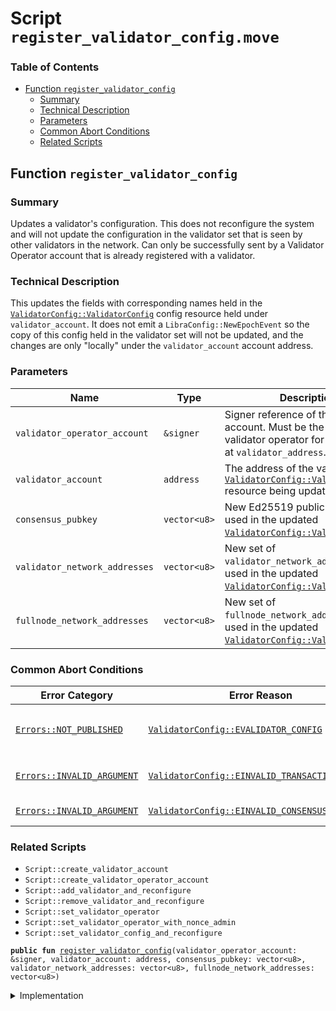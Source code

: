 
<a name="SCRIPT"></a>

# Script `register_validator_config.move`

### Table of Contents

-  [Function `register_validator_config`](#SCRIPT_register_validator_config)
    -  [Summary](#SCRIPT_@Summary)
    -  [Technical Description](#SCRIPT_@Technical_Description)
    -  [Parameters](#SCRIPT_@Parameters)
    -  [Common Abort Conditions](#SCRIPT_@Common_Abort_Conditions)
    -  [Related Scripts](#SCRIPT_@Related_Scripts)



<a name="SCRIPT_register_validator_config"></a>

## Function `register_validator_config`


<a name="SCRIPT_@Summary"></a>

### Summary

Updates a validator's configuration. This does not reconfigure the system and will not update
the configuration in the validator set that is seen by other validators in the network. Can
only be successfully sent by a Validator Operator account that is already registered with a
validator.


<a name="SCRIPT_@Technical_Description"></a>

### Technical Description

This updates the fields with corresponding names held in the <code><a href="../../modules/doc/ValidatorConfig.md#0x1_ValidatorConfig_ValidatorConfig">ValidatorConfig::ValidatorConfig</a></code>
config resource held under <code>validator_account</code>. It does not emit a <code>LibraConfig::NewEpochEvent</code>
so the copy of this config held in the validator set will not be updated, and the changes are
only "locally" under the <code>validator_account</code> account address.


<a name="SCRIPT_@Parameters"></a>

### Parameters

| Name                          | Type         | Description                                                                                                                  |
| ------                        | ------       | -------------                                                                                                                |
| <code>validator_operator_account</code>  | <code>&signer</code>    | Signer reference of the sending account. Must be the registered validator operator for the validator at <code>validator_address</code>. |
| <code>validator_account</code>           | <code>address</code>    | The address of the validator's <code><a href="../../modules/doc/ValidatorConfig.md#0x1_ValidatorConfig_ValidatorConfig">ValidatorConfig::ValidatorConfig</a></code> resource being updated.                                    |
| <code>consensus_pubkey</code>            | <code>vector&lt;u8&gt;</code> | New Ed25519 public key to be used in the updated <code><a href="../../modules/doc/ValidatorConfig.md#0x1_ValidatorConfig_ValidatorConfig">ValidatorConfig::ValidatorConfig</a></code>.                                         |
| <code>validator_network_addresses</code> | <code>vector&lt;u8&gt;</code> | New set of <code>validator_network_addresses</code> to be used in the updated <code><a href="../../modules/doc/ValidatorConfig.md#0x1_ValidatorConfig_ValidatorConfig">ValidatorConfig::ValidatorConfig</a></code>.                       |
| <code>fullnode_network_addresses</code>  | <code>vector&lt;u8&gt;</code> | New set of <code>fullnode_network_addresses</code> to be used in the updated <code><a href="../../modules/doc/ValidatorConfig.md#0x1_ValidatorConfig_ValidatorConfig">ValidatorConfig::ValidatorConfig</a></code>.                        |


<a name="SCRIPT_@Common_Abort_Conditions"></a>

### Common Abort Conditions

| Error Category             | Error Reason                                   | Description                                                                                           |
| ----------------           | --------------                                 | -------------                                                                                         |
| <code><a href="../../modules/doc/Errors.md#0x1_Errors_NOT_PUBLISHED">Errors::NOT_PUBLISHED</a></code>    | <code><a href="../../modules/doc/ValidatorConfig.md#0x1_ValidatorConfig_EVALIDATOR_CONFIG">ValidatorConfig::EVALIDATOR_CONFIG</a></code>           | <code>validator_address</code> does not have a <code><a href="../../modules/doc/ValidatorConfig.md#0x1_ValidatorConfig_ValidatorConfig">ValidatorConfig::ValidatorConfig</a></code> resource published under it.   |
| <code><a href="../../modules/doc/Errors.md#0x1_Errors_INVALID_ARGUMENT">Errors::INVALID_ARGUMENT</a></code> | <code><a href="../../modules/doc/ValidatorConfig.md#0x1_ValidatorConfig_EINVALID_TRANSACTION_SENDER">ValidatorConfig::EINVALID_TRANSACTION_SENDER</a></code> | <code>validator_operator_account</code> is not the registered operator for the validator at <code>validator_address</code>. |
| <code><a href="../../modules/doc/Errors.md#0x1_Errors_INVALID_ARGUMENT">Errors::INVALID_ARGUMENT</a></code> | <code><a href="../../modules/doc/ValidatorConfig.md#0x1_ValidatorConfig_EINVALID_CONSENSUS_KEY">ValidatorConfig::EINVALID_CONSENSUS_KEY</a></code>      | <code>consensus_pubkey</code> is not a valid ed25519 public key.                                                 |


<a name="SCRIPT_@Related_Scripts"></a>

### Related Scripts

* <code>Script::create_validator_account</code>
* <code>Script::create_validator_operator_account</code>
* <code>Script::add_validator_and_reconfigure</code>
* <code>Script::remove_validator_and_reconfigure</code>
* <code>Script::set_validator_operator</code>
* <code>Script::set_validator_operator_with_nonce_admin</code>
* <code>Script::set_validator_config_and_reconfigure</code>


<pre><code><b>public</b> <b>fun</b> <a href="#SCRIPT_register_validator_config">register_validator_config</a>(validator_operator_account: &signer, validator_account: address, consensus_pubkey: vector&lt;u8&gt;, validator_network_addresses: vector&lt;u8&gt;, fullnode_network_addresses: vector&lt;u8&gt;)
</code></pre>



<details>
<summary>Implementation</summary>


<pre><code><b>fun</b> <a href="#SCRIPT_register_validator_config">register_validator_config</a>(
    validator_operator_account: &signer,
    validator_account: address,
    consensus_pubkey: vector&lt;u8&gt;,
    validator_network_addresses: vector&lt;u8&gt;,
    fullnode_network_addresses: vector&lt;u8&gt;,
) {
    <a href="../../modules/doc/ValidatorConfig.md#0x1_ValidatorConfig_set_config">ValidatorConfig::set_config</a>(
        validator_operator_account,
        validator_account,
        consensus_pubkey,
        validator_network_addresses,
        fullnode_network_addresses
    );
 }
</code></pre>



</details>
